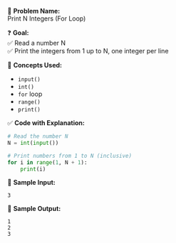 🧩 **Problem Name:**  
Print N Integers (For Loop)

❓ **Goal:**  
✅ Read a number N  
✅ Print the integers from 1 up to N, one integer per line

🧠 **Concepts Used:**

- `input()`
- `int()`
- `for` loop
- `range()`
- `print()`

✅ **Code with Explanation:**

```python
# Read the number N
N = int(input())

# Print numbers from 1 to N (inclusive)
for i in range(1, N + 1):
    print(i)
```

🧪 **Sample Input:**

```
3
```

🧾 **Sample Output:**

```
1
2
3
```
